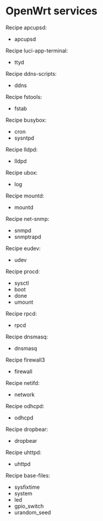 
OpenWrt services
================

Recipe apcupsd:
- apcupsd

Recipe luci-app-terminal:
- ttyd

Recipe ddns-scripts:
- ddns

Recipe fstools:
- fstab

Recipe busybox:
- cron
- sysntpd

Recipe lldpd:
- lldpd

Recipe ubox:
- log

Recipe mountd:
- mountd

Recipe net-snmp:
- snmpd
- snmptrapd

Recipe eudev:
- udev

Recipe procd:
- sysctl
- boot
- done
- umount

Recipe rpcd:
- rpcd

Recipe dnsmasq:
- dnsmasq

Recipe firewall3
- firewall

Recipe netifd:
- network

Recipe odhcpd:
- odhcpd

Recipe dropbear:
- dropbear

Recipe uhttpd:
- uhttpd

Recipe base-files:
- sysfixtime
- system
- led
- gpio_switch
- urandom_seed
